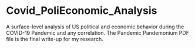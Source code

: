 # Covid_PoliEconomic_Analysis
A surface-level analysis of US political and economic behavior during the COVID-19 Pandemic and any correlation. The Pandemic Pandemonium PDF file is the final write-up for my research.
